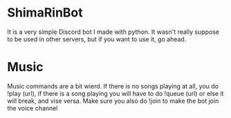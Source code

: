 # ShimaRinBot
It is a very simple Discord bot I made with python. It wasn't really suppose to be used in other servers, but if you want to use it, go ahead.

# Music
Music commands are a bit wierd. If there is no songs playing at all, you do !play (url), if there is a song playing you will have to do !queue (url) or else it will break, and vise versa. Make sure you also do !join to make the bot join the voice channel
